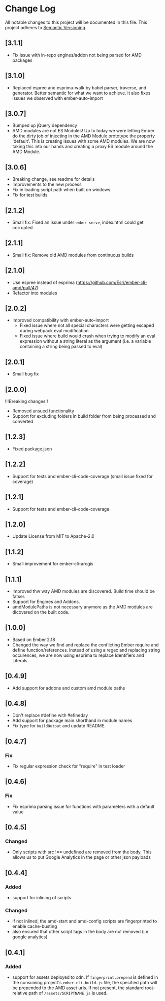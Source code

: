# Change Log
All notable changes to this project will be documented in this file.
This project adheres to [Semantic Versioning](http://semver.org/).

## [3.1.1]
- Fix issue with in-repo engines/addon not being parsed for AMD packages

## [3.1.0]
- Replaced espree and esprima-walk by babel parser, traverse, and generator. Better semantic for what we want to achieve. It also fixes issues we observed with ember-auto-import

## [3.0.7]
- Bumped up jQuery dependency
- AMD modules are not ES Modules! Up to today we were letting Ember do the dirty job of injecting in the AMD Module prototype the property 'default'. This is creating issues with some AMD modules. We are now taking this into our hands and creating a proxy ES module around the AMD Module.

## [3.0.6]
- Breaking change, see readme for details
- Improvements to the new process
- Fix in loading script path when built on windows
- Fix for test builds

## [2.1.2]
- Small fix: Fixed an issue under `ember serve`, index.html could get corrupted

## [2.1.1]
- Small fix: Remove old AMD modules from continuous builds

## [2.1.0]
- Use espree instead of esprima (https://github.com/Esri/ember-cli-amd/pull/47)
- Refactor into modules

## [2.0.2]
- Improved compatibility with ember-auto-import
    - Fixed issue where not all special characters were getting escaped during webpack eval modification
    - Fixed issue where build would crash when trying to modify an eval expression without a string literal as the argument (i.e. a variable containing a string being passed to eval)

## [2.0.1]
- Small bug fix

## [2.0.0]
!!!Breaking changes!!
- Removed unsued functionality
- Support for excluding folders in build folder from being processed and converted

## [1.2.3]
- Fixed package.json

## [1.2.2]
- Support for tests and ember-cli-code-coverage (small issue fixed for coverage)

## [1.2.1]
- Support for tests and ember-cli-code-coverage

## [1.2.0]
- Update License from MIT to Apache-2.0

## [1.1.2]
- Small improvement for ember-cli-arcgis

## [1.1.1]
- Improved thw way AMD modules are discovered. Build time should be fatser.
- Support for Engines and Addons.
- amdModulePaths is not necessary anymore as the AMD modules are dicovered on the built code.

## [1.0.0]
- Based on Ember 2.18
- Changed the way we find and replace the conflicting Ember require and define function/references. Instead of using a regex and replacing string occurences, we are now using esprima to replace Identifiers and Literals.

## [0.4.9]
- Add support for addons and custom amd module paths

## [0.4.8]
- Don't replace #define with #efineday
- Add support for package main shorthand in module names
- Fix type for `buildOutput` and update README.

## [0.4.7]
### Fix
- Fix regular expression check for "require" in test loader

## [0.4.6]
### Fix
- Fix esprima parsing issue for functions with parameters with a default value

## [0.4.5]
### Changed
- Only scripts with src !== undefined are removed from the body. This allows us to put Google Analytics in the page or other json payloads

## [0.4.4]
### Added
- support for inlining of scripts
### Changed
- if not inlined, the amd-start and amd-config scripts are fingerprinted to enable cache-busting
- also ensured that other script tags in the body are not removed (i.e. google analytics)

## [0.4.1]
### Added
- support for assets deployed to cdn. If `fingerprint.prepend` is defined in the consuming project's `ember-cli-build.js` file, the specified path will be prepended to the AMD asset urls. If not present, the standard root-relative path of `/assets/SCRIPTNAME.js` is used.
